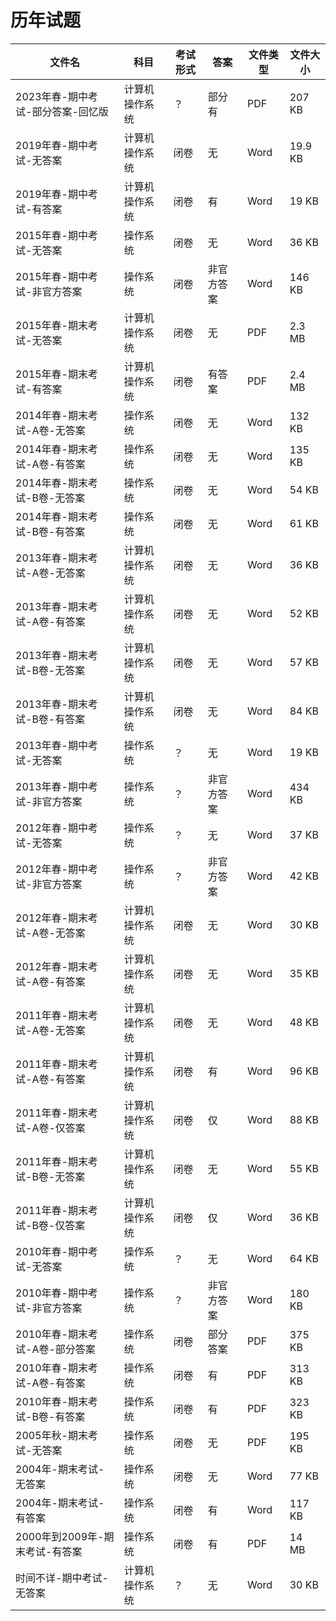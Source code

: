 # 历年试题

文件名|科目|考试形式|答案|文件类型|文件大小
---|---|---|---|---|---
2023年春-期中考试-部分答案-回忆版|计算机操作系统|？|部分有|PDF|207 KB
2019年春-期中考试-无答案|计算机操作系统|闭卷|无|Word|19.9 KB
2019年春-期中考试-有答案|计算机操作系统|闭卷|有|Word|19 KB
2015年春-期中考试-无答案|操作系统|闭卷|无|Word|36 KB
2015年春-期中考试-非官方答案|操作系统|闭卷|非官方答案|Word|146 KB
2015年春-期末考试-无答案|计算机操作系统|闭卷|无|PDF|2.3 MB
2015年春-期末考试-有答案|计算机操作系统|闭卷|有答案|PDF|2.4 MB
2014年春-期末考试-A卷-无答案|操作系统|闭卷|无|Word|132 KB
2014年春-期末考试-A卷-有答案|操作系统|闭卷|无|Word|135 KB
2014年春-期末考试-B卷-无答案|操作系统|闭卷|无|Word|54 KB
2014年春-期末考试-B卷-有答案|操作系统|闭卷|无|Word|61 KB
2013年春-期末考试-A卷-无答案|计算机操作系统|闭卷|无|Word|36 KB
2013年春-期末考试-A卷-有答案|计算机操作系统|闭卷|无|Word|52 KB
2013年春-期末考试-B卷-无答案|计算机操作系统|闭卷|无|Word|57 KB
2013年春-期末考试-B卷-有答案|计算机操作系统|闭卷|无|Word|84 KB
2013年春-期中考试-无答案|操作系统|？|无|Word|19 KB
2013年春-期中考试-非官方答案|操作系统|？|非官方答案|Word|434 KB
2012年春-期中考试-无答案|操作系统|？|无|Word|37 KB
2012年春-期中考试-非官方答案|操作系统|？|非官方答案|Word|42 KB
2012年春-期末考试-A卷-无答案|计算机操作系统|闭卷|无|Word|30 KB
2012年春-期末考试-A卷-有答案|计算机操作系统|闭卷|无|Word|35 KB
2011年春-期末考试-A卷-无答案|计算机操作系统|闭卷|无|Word|48 KB
2011年春-期末考试-A卷-有答案|计算机操作系统|闭卷|有|Word|96 KB
2011年春-期末考试-A卷-仅答案|计算机操作系统|闭卷|仅|Word|88 KB
2011年春-期末考试-B卷-无答案|计算机操作系统|闭卷|无|Word|55 KB
2011年春-期末考试-B卷-仅答案|计算机操作系统|闭卷|仅|Word|36 KB
2010年春-期中考试-无答案|操作系统|？|无|Word|64 KB
2010年春-期中考试-非官方答案|操作系统|？|非官方答案|Word|180 KB
2010年春-期末考试-A卷-部分答案|操作系统|闭卷|部分答案|PDF|375 KB
2010年春-期末考试-A卷-有答案|操作系统|闭卷|有|PDF|313 KB
2010年春-期末考试-B卷-有答案|操作系统|闭卷|有|PDF|323 KB
2005年秋-期末考试-无答案|操作系统|闭卷|无|PDF|195 KB
2004年-期末考试-无答案|操作系统|闭卷|无|Word|77 KB
2004年-期末考试-有答案|操作系统|闭卷|有|Word|117 KB
2000年到2009年-期末考试-有答案|操作系统|闭卷|有|PDF|14 MB
时间不详-期中考试-无答案|计算机操作系统|？|无|Word|30 KB
